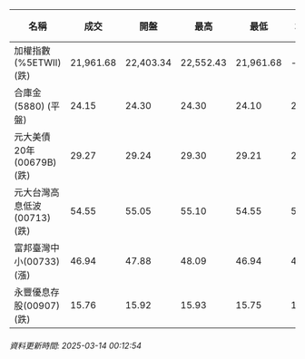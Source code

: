 | 名稱 | 成交 | 開盤 | 最高 | 最低 | 均價 | 成交金額(億) | 昨收 | 漲跌幅 | 漲跌 | 總量 | 昨量 | 振幅 |
| -------- | -------- | -------- | -------- |-------- | -------- | -------- |-------- |-------- |-------- | -------- | -------- |-------- |
|加權指數(%5ETWII) (跌)|21,961.68|22,403.34|22,552.43|21,961.68|-|3,662.06|22,278.36|1.42%|316.68|7,362,237|0|2.65%|
|合庫金(5880) (平盤)|24.15|24.30|24.30|24.10|24.17|1.72|24.15|0.00%|0.00|7,136|10,370|0.83%|
|元大美債20年(00679B) (跌)|29.27|29.24|29.30|29.21|29.25|9.97|29.39|0.41%|0.12|34,076|41,127|0.31%|
|元大台灣高息低波(00713) (跌)|54.55|55.05|55.10|54.55|54.83|6.70|54.70|0.27%|0.15|12,219|8,804|1.01%|
|富邦臺灣中小(00733) (漲)|46.94|47.88|48.09|46.94|47.52|0.659|46.93|0.02%|0.01|1,386|3,279|2.45%|
|永豐優息存股(00907) (跌)|15.76|15.92|15.93|15.75|15.83|0.208|15.85|0.57%|0.09|1,315|1,734|1.14%|
###### 資料更新時間: 2025-03-14 00:12:54